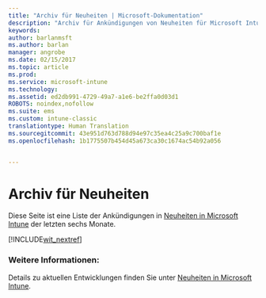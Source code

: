 ```yaml
---
title: "Archiv für Neuheiten | Microsoft-Dokumentation"
description: "Archiv für Ankündigungen von Neuheiten für Microsoft Intune"
keywords: 
author: barlanmsft
ms.author: barlan
manager: angrobe
ms.date: 02/15/2017
ms.topic: article
ms.prod: 
ms.service: microsoft-intune
ms.technology: 
ms.assetid: ed2db991-4729-49a7-a1e6-be2ffa0d03d1
ROBOTS: noindex,nofollow
ms.suite: ems
ms.custom: intune-classic
translationtype: Human Translation
ms.sourcegitcommit: 43e951d763d788d94e97c35ea4c25a9c700baf1e
ms.openlocfilehash: 1b1775507b454d45a673ca30c1674ac54b92a056


---
```

# <a name="whats-new-archive"></a>Archiv für Neuheiten

Diese Seite ist eine Liste der Ankündigungen in [Neuheiten in Microsoft Intune](whats-new-in-microsoft-intune.md) der letzten sechs Monate.

[!INCLUDE[wit_nextref](../includes/whats-new-last-six-months.md)]

### <a name="see-also"></a>Weitere Informationen:
Details zu aktuellen Entwicklungen finden Sie unter [Neuheiten in Microsoft Intune](whats-new-in-microsoft-intune.md).



<!--HONumber=Feb17_HO1-->



